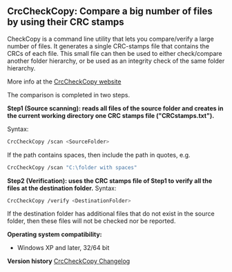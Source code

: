 ﻿## CrcCheckCopy: Compare a big number of files by using their CRC stamps

CheckCopy is a command line utility that lets you compare/verify a large number of files. 
It generates a single CRC-stamps file that contains the CRCs of each file. 
This small file can then be used to either check/compare another folder hierarchy, or be used as an integrity check of the same folder hierarchy. 

More info at the [CrcCheckCopy website](https://www.StarMessageSoftware.com/crccheckcopy)

The comparison is completed in two steps.

**Step1 (Source scanning): reads all files of the source folder and creates in the current working directory one CRC stamps file ("CRCstamps.txt").**

Syntax:
```sh
CrcCheckCopy /scan <SourceFolder>
```
If the path contains spaces, then include the path in quotes, e.g. 
```sh
CrcCheckCopy /scan "C:\folder with spaces"
```

**Step2 (Verification): uses the CRC stamps file of Step1 to verify all the files at the destination folder.**
Syntax:
```sh
CrcCheckCopy /verify <DestinationFolder>
```
If the destination folder has additional files that do not exist in the source folder, then these files will not be checked nor be reported.


**Operating system compatibility:**
- Windows XP and later, 32/64 bit

**Version history**
[CrcCheckCopy Changelog](https://github.com/starmessage/CrcCheckCopy/blob/master/ChangeLog.md)
